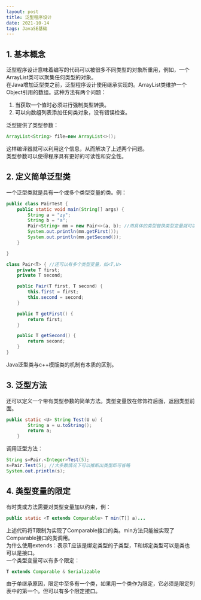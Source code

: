 ```yaml
---
layout: post
title: 泛型程序设计
date: 2021-10-14
tags: JavaSE基础
---
```

## 1. 基本概念
泛型程序设计意味着编写的代码可以被很多不同类型的对象所重用，例如，一个ArrayList类可以聚集任何类型的对象。  
在Java增加泛型类之前，泛型程序设计使用继承实现的。ArrayList类维护一个Object引用的数组。这种方法有两个问题：
1. 当获取一个值时必须进行强制类型转换。
2. 可以向数组列表添加任何类对象，没有错误检查。

泛型提供了类型参数：

```java
ArrayList<String> file=new ArrayList<>();
```

这样编译器就可以利用这个信息，从而解决了上述两个问题。  
类型参数可以使得程序具有更好的可读性和安全性。  

## 2. 定义简单泛型类
一个泛型类就是具有一个或多个类型变量的类。例：

```java
public class PairTest {
    public static void main(String[] args) {
        String a = "zy";
        String b = "a";
        Pair<String> mm = new Pair<>(a, b); //用具体的类型替换类型变量就可以实例化泛型类型
        System.out.println(mm.getFirst());
        System.out.println(mm.getSecond());
    }

}

class Pair<T> { //还可以有多个类型变量，如<T,U>
    private T first;
    private T second;

    public Pair(T first, T second) {
        this.first = first;
        this.second = second;
    }

    public T getFirst() {
        return first;
    }

    public T getSecond() {
        return second;
    }
}
```

Java泛型类与c++模版类的机制有本质的区别。
## 3. 泛型方法
还可以定义一个带有类型参数的简单方法。类型变量放在修饰符后面，返回类型前面。

```java
public static <U> String Test(U u) {
        String a = u.toString();
        return a;
    }
```

调用泛型方法：

```java
String s=Pair.<Integer>Test(5);
s=Pair.Test(5); //大多数情况下可以推断出类型即可省略
System.out.println(s);
```

## 4. 类型变量的限定
有时类或方法需要对类型变量加以约束，例：

```java
public static <T extends Comparable> T min(T[] a)... 
```

上述代码将T限制为实现了Comparable接口的类。min方法只能被实现了Comparable接口的类调用。  
为什么使用extends：<T extends BoundType>表示T应该是绑定类型的子类型，T和绑定类型可以是类也可以是接口。  
一个类型变量可以有多个限定：

```java
T extends Comparable & Serializable
```

由于单继承原因，限定中至多有一个类，如果用一个类作为限定，它必须是限定列表中的第一个。但可以有多个限定接口。

